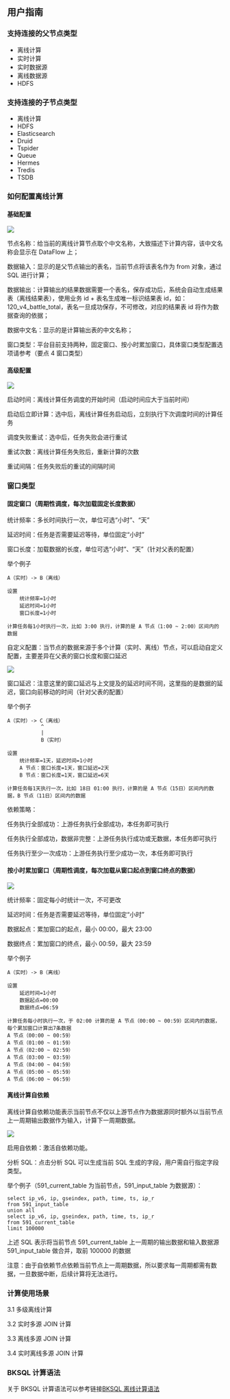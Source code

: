 ## 用户指南

### 支持连接的父节点类型 

* 离线计算
* 实时计算
* 实时数据源
* 离线数据源
* HDFS

### 支持连接的子节点类型 

* 离线计算
* HDFS
* Elasticsearch
* Druid
* Tspider
* Queue
* Hermes
* Tredis
* TSDB

### 如何配置离线计算

#### 基础配置

![](../../../assets/dataflow/dataflow_batch_config.png)

节点名称：给当前的离线计算节点取个中文名称，大致描述下计算内容，该中文名称会显示在 DataFlow 上；

数据输入：显示的是父节点输出的表名，当前节点将该表名作为 from 对象，通过 SQL 进行计算；

数据输出：计算输出的结果数据需要一个表名，保存成功后，系统会自动生成结果表（离线结果表），使用业务 id + 表名生成唯一标识结果表 id，如：120\_v4\_battle\_total，表名一旦成功保存，不可修改，对应的结果表 id 将作为数据查询的依据；

数据中文名：显示的是计算输出表的中文名称；

窗口类型：平台目前支持两种，固定窗口、按小时累加窗口，具体窗口类型配置选项请参考（要点 4 窗口类型）

#### 高级配置

![](../../../assets/dataflow/dataflow_batch_advanced_config.png)

启动时间：离线计算任务调度的开始时间（启动时间应大于当前时间）

启动后立即计算：选中后，离线计算任务启动后，立刻执行下次调度时间的计算任务

调度失败重试：选中后，任务失败会进行重试

重试次数：离线计算任务失败后，重新计算的次数

重试间隔：任务失败后的重试的间隔时间

### 窗口类型 

#### 固定窗口（周期性调度，每次加载固定长度数据） 

统计频率：多长时间执行一次，单位可选“小时”、“天”

延迟时间：任务是否需要延迟等待，单位固定“小时”

窗口长度：加载数据的长度，单位可选“小时”、“天”（针对父表的配置）

举个例子

```plain
A（实时）-> B（离线）

设置
    统计频率=1小时
    延迟时间=1小时
    窗口长度=1小时

计算任务每1小时执行一次，比如 3:00 执行，计算的是 A 节点（1:00 ~ 2:00）区间内的数据
```

自定义配置：当节点的数据来源于多个计算（实时、离线）节点，可以启动自定义配置，主要差异在父表的窗口长度和窗口延迟

![](../../../assets/dataflow/dataflow_batch_window_custom.png)

窗口延迟：注意这里的窗口延迟与上文提及的延迟时间不同，这里指的是数据的延迟，窗口向前移动的时间（针对父表的配置）

举个例子

```plain
A（实时）-> C（离线）
           ^
           |
           B（实时）

设置
    统计频率=1天，延迟时间=1小时
    A 节点：窗口长度=1天，窗口延迟=2天
    B 节点：窗口长度=1天，窗口延迟=6天

计算任务每1天执行一次，比如 18日 01:00 执行，计算的是 A 节点（15日）区间内的数据，B 节点（11日）区间内的数据
```

依赖策略：

任务执行全部成功：上游任务执行全部成功，本任务即可执行

任务执行全部成功，数据非完整：上游任务执行成功或无数据，本任务即可执行

任务执行至少一次成功：上游任务执行至少成功一次，本任务即可执行

#### 按小时累加窗口（周期性调度，每次加载从窗口起点到窗口终点的数据） 

![](../../../assets/dataflow/dataflow_batch_accumulate.png)

统计频率：固定每小时统计一次，不可更改

延迟时间：任务是否需要延迟等待，单位固定“小时”

数据起点：累加窗口的起点，最小 00:00，最大 23:00

数据终点：累加窗口的终点，最小 00:59，最大 23:59

举个例子

```plain
A（实时）-> B（离线）

设置
    延迟时间=1小时
    数据起点=00:00
    数据终点=06:59

计算任务每小时执行一次，于 02:00 计算的是 A 节点（00:00 ~ 00:59）区间内的数据，每个累加窗口计算出7条数据
A 节点（00:00 ~ 00:59）
A 节点（01:00 ~ 01:59）
A 节点（02:00 ~ 02:59）
A 节点（03:00 ~ 03:59）
A 节点（04:00 ~ 04:59）
A 节点（05:00 ~ 05:59）
A 节点（06:00 ~ 06:59）
```

#### 离线计算自依赖

离线计算自依赖功能表示当前节点不仅以上游节点作为数据源同时额外以当前节点上一周期输出数据作为输入，计算下一周期数据。

![](../../../assets/dataflow/batch_self_dependency_enable.png)

启用自依赖：激活自依赖功能。

分析 SQL：点击分析 SQL 可以生成当前 SQL 生成的字段，用户需自行指定字段类型。

举个例子（591_current_table 为当前节点，591_input_table 为数据源）：
```
select ip_v6, ip, gseindex, path, time, ts, ip_r
from 591_input_table
union all
select ip_v6, ip, gseindex, path, time, ts, ip_r
from 591_current_table
limit 100000
```
上述 SQL 表示将当前节点 591_current_table 上一周期的输出数据和输入数据源 591_input_table 做合并，取前 100000 的数据

注意：由于自依赖节点依赖当前节点上一周期数据，所以要求每一周期都需有数据，一旦数据中断，后续计算将无法进行。

### 计算使用场景 

3.1 多级离线计算

3.2 实时多源 JOIN 计算

3.3 离线多源 JOIN 计算

3.4 实时离线多源 JOIN 计算

### BKSQL 计算语法 

关于 BKSQL 计算语法可以参考链接[BKSQL 离线计算语法](../bksql-function/batch-processing.md)
